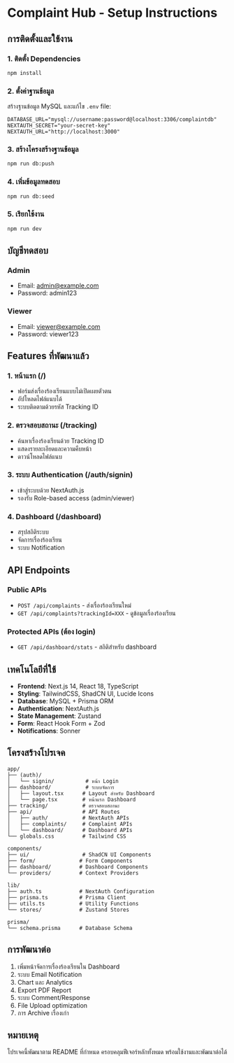 # Complaint Hub - Setup Instructions

## การติดตั้งและใช้งาน

### 1. ติดตั้ง Dependencies
```bash
npm install
```

### 2. ตั้งค่าฐานข้อมูล
สร้างฐานข้อมูล MySQL และแก้ไข `.env` file:
```
DATABASE_URL="mysql://username:password@localhost:3306/complaintdb"
NEXTAUTH_SECRET="your-secret-key"
NEXTAUTH_URL="http://localhost:3000"
```

### 3. สร้างโครงสร้างฐานข้อมูล
```bash
npm run db:push
```

### 4. เพิ่มข้อมูลทดสอบ
```bash
npm run db:seed
```

### 5. เรียกใช้งาน
```bash
npm run dev
```

## บัญชีทดสอบ

### Admin
- Email: admin@example.com
- Password: admin123

### Viewer
- Email: viewer@example.com  
- Password: viewer123

## Features ที่พัฒนาแล้ว

### 1. หน้าแรก (/)
- ฟอร์มส่งเรื่องร้องเรียนแบบไม่เปิดเผยตัวตน
- อัปโหลดไฟล์แนบได้
- ระบบติดตามด้วยรหัส Tracking ID

### 2. ตรวจสอบสถานะ (/tracking)
- ค้นหาเรื่องร้องเรียนด้วย Tracking ID
- แสดงรายละเอียดและความคืบหน้า
- ดาวน์โหลดไฟล์แนบ

### 3. ระบบ Authentication (/auth/signin)
- เข้าสู่ระบบด้วย NextAuth.js
- รองรับ Role-based access (admin/viewer)

### 4. Dashboard (/dashboard)
- สรุปสถิติระบบ
- จัดการเรื่องร้องเรียน
- ระบบ Notification

## API Endpoints

### Public APIs
- `POST /api/complaints` - ส่งเรื่องร้องเรียนใหม่
- `GET /api/complaints?trackingId=XXX` - ดูข้อมูลเรื่องร้องเรียน

### Protected APIs (ต้อง login)
- `GET /api/dashboard/stats` - สถิติสำหรับ dashboard

## เทคโนโลยีที่ใช้

- **Frontend**: Next.js 14, React 18, TypeScript
- **Styling**: TailwindCSS, ShadCN UI, Lucide Icons
- **Database**: MySQL + Prisma ORM  
- **Authentication**: NextAuth.js
- **State Management**: Zustand
- **Form**: React Hook Form + Zod
- **Notifications**: Sonner

## โครงสร้างโปรเจค

```
app/
├── (auth)/
│   └── signin/          # หน้า Login
├── dashboard/           # ระบบจัดการ
│   ├── layout.tsx      # Layout สำหรับ Dashboard
│   └── page.tsx        # หน้าแรก Dashboard
├── tracking/           # ตรวจสอบสถานะ
├── api/                # API Routes
│   ├── auth/           # NextAuth APIs
│   ├── complaints/     # Complaint APIs
│   └── dashboard/      # Dashboard APIs
└── globals.css         # Tailwind CSS

components/
├── ui/                 # ShadCN UI Components
├── form/              # Form Components
├── dashboard/         # Dashboard Components
└── providers/         # Context Providers

lib/
├── auth.ts            # NextAuth Configuration
├── prisma.ts          # Prisma Client
├── utils.ts           # Utility Functions
└── stores/            # Zustand Stores

prisma/
└── schema.prisma      # Database Schema
```

## การพัฒนาต่อ

1. เพิ่มหน้าจัดการเรื่องร้องเรียนใน Dashboard
2. ระบบ Email Notification
3. Chart และ Analytics
4. Export PDF Report
5. ระบบ Comment/Response
6. File Upload optimization
7. การ Archive เรื่องเก่า

## หมายเหตุ

โปรเจคนี้พัฒนาตาม README ที่กำหนด ครอบคลุมฟีเจอร์หลักทั้งหมด พร้อมใช้งานและพัฒนาต่อได้
